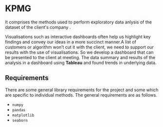 # KPMG

It comprises the methods used to perform  exploratory data anlysis  of the dataset of the client's company .

Visualisations such as interactive dashboards often help us highlight key findings and convey our ideas in a more succinct manner.A list of customers or algorithm won’t cut it with the client, we need to support our results with the use of visualisations. 
So we develop a dashboard that can be presented to the client at meeting. The data summary and results of the analysis in a dashboard using **Tableau** and found trends in underlying data.


## Requirements

There are some general library requirements for the project and some which are specific to individual methods. The general requirements are as follows.  
* `numpy`
* `pandas`
* `matplotlib`
* `seaborn`
